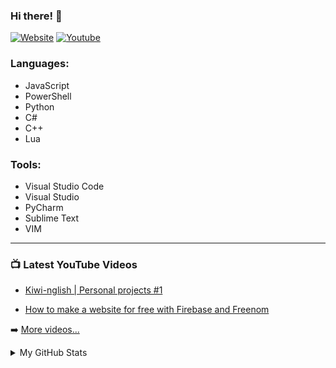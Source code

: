 ### Hi there! 👋
[![Website](https://img.shields.io/website?label=notgentoo.ml&style=for-the-badge&url=https%3A%2F%2Fnotgentoo.ml)](https://notgentoo.ml)
[![Youtube](https://img.shields.io/badge/Subscribe%20to-Notgentoo-red?style=for-the-badge&logo=youtube)](https://www.youtube.com/channel/UCq9U49Eyhwl9zl6yvaU7FiA?sub_confirmation=1)

### Languages:
* JavaScript
* PowerShell
* Python
* C#
* C++
* Lua

### Tools:
* Visual Studio Code
* Visual Studio
* PyCharm
* Sublime Text
* VIM

---

### 📺 Latest YouTube Videos

- [Kiwi-nglish | Personal projects #1](https://www.youtube.com/watch?v=uTuBivU6kwU)

- [How to make a website for free with Firebase and Freenom](https://www.youtube.com/watch?v=M9628rXN7mA)

➡️ [More videos...](https://www.youtube.com/channel/UCq9U49Eyhwl9zl6yvaU7FiA/videos)

<details>
  <summary>My GitHub Stats</summary>
  <img align="left" alt="My GitHub Stats" src="https://github-readme-stats.codestackr.vercel.app/api?username=Tasty-Kiwi&show_icons=true&hide_border=true&theme=tokyonight" />
</details>
